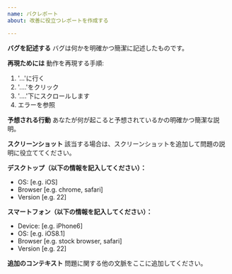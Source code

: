 ```yaml
---
name: バクレポート
about: 改善に役立つレポートを作成する

---
```


**バグを記述する**
バグは何かを明確かつ簡潔に記述したものです。

**再現ためには**
動作を再現する手順:
1. '...'に行く
2. '....'をクリック
3. '....'下にスクロールします
4. エラーを参照

**予想される行動**
あなたが何が起こると予想されているかの明確かつ簡潔な説明。

**スクリーンショット**
該当する場合は、スクリーンショットを追加して問題の説明に役立ててください。

**デスクトップ（以下の情報を記入してください）：**
 - OS: [e.g. iOS]
 - Browser [e.g. chrome, safari]
 - Version [e.g. 22]

**スマートフォン（以下の情報を記入してください）：**
 - Device: [e.g. iPhone6]
 - OS: [e.g. iOS8.1]
 - Browser [e.g. stock browser, safari]
 - Version [e.g. 22]

**追加のコンテキスト**
問題に関する他の文脈をここに追加してください。
